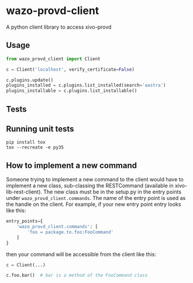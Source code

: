 wazo-provd-client
=================

A python client library to access xivo-provd

## Usage

```python
from wazo_provd_client import Client

c = Client('localhost', verify_certificate=False)

c.plugins.update()
plugins_installed = c.plugins.list_installed(search='aastra')
plugins_installable = c.plugins.list_installable()
```

## Tests

Running unit tests
------------------

```
pip install tox
tox --recreate -e py35
```

## How to implement a new command

Someone trying to implement a new command to the client would have to implement a new class,
sub-classing the RESTCommand (available in xivo-lib-rest-client). The new class must be in the
setup.py in the entry points under `wazo_provd_client.commands`. The name of the entry point is used
as the handle on the client. For example, if your new entry point entry looks like this:

```python
entry_points={
    'wazo_provd_client.commands': [
        'foo = package.to.foo:FooCommand'
    ]
}
```

then your command will be accessible from the client like this:

```python
c = Client(...)

c.foo.bar()  # bar is a method of the FooCommand class
```
